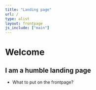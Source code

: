 ```yaml
---
title: "Landing page"
url: /
type: alist
layout: frontpage
js_include: ["main"]
---
```

# Welcome
## I am a humble landing page

- What to put on the frontpage?

